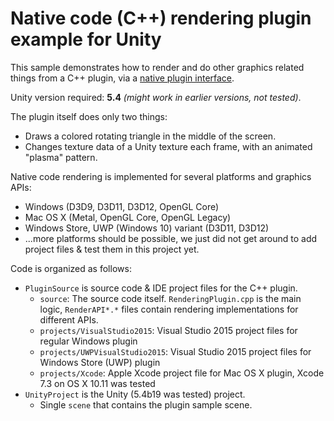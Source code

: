 # Native code (C++) rendering plugin example for Unity

This sample demonstrates how to render and do other graphics related things from a C++ plugin, via a
[native plugin interface](http://docs.unity3d.com/Manual/NativePluginInterface.html).

Unity version required: **5.4** _(might work in earlier versions, not tested)_.

The plugin itself does only two things:

* Draws a colored rotating triangle in the middle of the screen.
* Changes texture data of a Unity texture each frame, with an animated "plasma" pattern.

Native code rendering is implemented for several platforms and graphics APIs:

* Windows (D3D9, D3D11, D3D12, OpenGL Core)
* Mac OS X (Metal, OpenGL Core, OpenGL Legacy)
* Windows Store, UWP (Windows 10) variant (D3D11, D3D12)
* ...more platforms should be possible, we just did not get around to add project files & test them in this project yet.

Code is organized as follows:

* `PluginSource` is source code & IDE project files for the C++ plugin.
 	* `source`: The source code itself. `RenderingPlugin.cpp` is the main logic, `RenderAPI*.*` files contain rendering implementations for different APIs.
	* `projects/VisualStudio2015`: Visual Studio 2015 project files for regular Windows plugin
	* `projects/UWPVisualStudio2015`: Visual Studio 2015 project files for Windows Store (UWP) plugin
	* `projects/Xcode`: Apple Xcode project file for Mac OS X plugin, Xcode 7.3 on OS X 10.11 was tested
* `UnityProject` is the Unity (5.4b19 was tested) project.
	* Single `scene` that contains the plugin sample scene.
